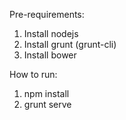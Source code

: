 Pre-requirements:
1. Install nodejs
2. Install grunt (grunt-cli)
3. Install bower

How to run:
1. npm install
2. grunt serve
